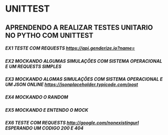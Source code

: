# UNITTEST
## APRENDENDO A REALIZAR TESTES UNITARIO NO PYTHO COM UNITTEST

##### EX1 TESTE COM REQUESTS https://api.genderize.io?name=
##### EX2 MOCKANDO ALGUMAS SIMULAÇÕES COM SISTEMA OPERACIONAL E UM REQUESTS SIMPLES
##### EX3 MOCKANDO ALGMAS SIMULAÇÕES COM SISTEMA OPERACIONAL E UM JSON ONLINE https://jsonplaceholder.typicode.com/post
##### EX4 MOCKANDO O RANDOM
##### EX5 MOCKANDO E ENTENDO O MOCK
##### EX6 TESTE COM REQUESTS http://google.com/nonexistingurl ESPERANDO UM CODIGO 200 E 404
